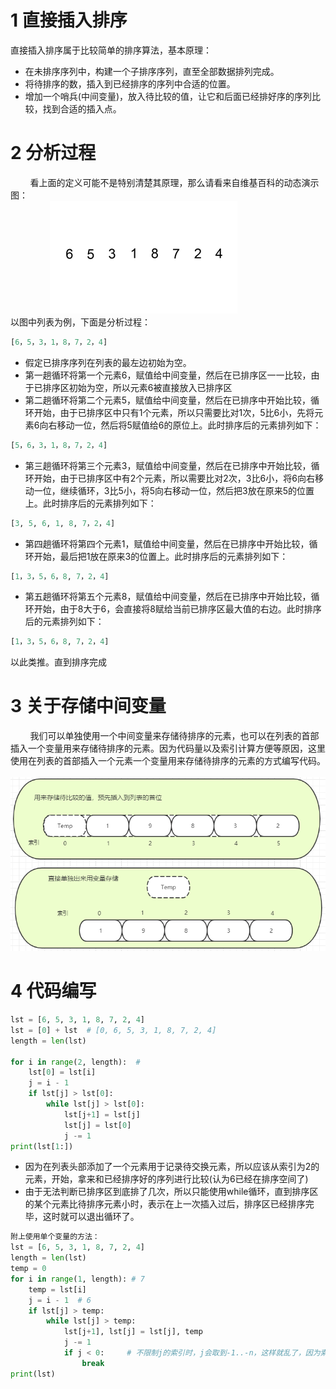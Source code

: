 # 1 直接插入排序
直接插入排序属于比较简单的排序算法，基本原理：
- 在未排序序列中，构建一个子排序序列，直至全部数据排列完成。
- 将待排序的数，插入到已经排序的序列中合适的位置。
- 增加一个哨兵(中间变量)，放入待比较的值，让它和后面已经排好序的序列比较，找到合适的插入点。

# 2 分析过程
&nbsp;&nbsp;&nbsp;&nbsp;&nbsp;&nbsp;&nbsp;&nbsp;看上面的定义可能不是特别清楚其原理，那么请看来自维基百科的动态演示图：  
&nbsp;&nbsp;&nbsp;&nbsp;&nbsp;&nbsp;&nbsp;&nbsp;&nbsp;&nbsp;&nbsp;&nbsp;&nbsp;&nbsp;&nbsp;&nbsp;![cr](photo/cr.gif)  
以图中列表为例，下面是分析过程：
```python
[6，5，3，1，8，7，2，4]
```
- 假定已排序序列在列表的最左边初始为空。
- 第一趟循环将第一个元素6，赋值给中间变量，然后在已排序区一一比较，由于已排序区初始为空，所以元素6被直接放入已排序区
- 第二趟循环将第二个元素5，赋值给中间变量，然后在已排序中开始比较，循环开始，由于已排序区中只有1个元素，所以只需要比对1次，5比6小，先将元素6向右移动一位，然后将5赋值给6的原位上。此时排序后的元素排列如下：
```python
[5，6，3，1，8，7，2，4]
```
- 第三趟循环将第三个元素3，赋值给中间变量，然后在已排序中开始比较，循环开始，由于已排序区中有2个元素，所以需要比对2次，3比6小，将6向右移动一位，继续循环，3比5小，将5向右移动一位，然后把3放在原来5的位置上。此时排序后的元素排列如下：
```python
[3, 5, 6, 1, 8, 7，2，4]
```
- 第四趟循环将第四个元素1，赋值给中间变量，然后在已排序中开始比较，循环开始，最后把1放在原来3的位置上。此时排序后的元素排列如下：
```python
[1，3，5，6，8, 7，2，4]
```
- 第五趟循环将第五个元素8，赋值给中间变量，然后在已排序中开始比较，循环开始，由于8大于6，会直接将8赋给当前已排序区最大值的右边。此时排序后的元素排列如下：
```python
[1，3，5，6，8, 7，2，4]
```
以此类推。直到排序完成
# 3 关于存储中间变量
&nbsp;&nbsp;&nbsp;&nbsp;&nbsp;&nbsp;&nbsp;&nbsp;我们可以单独使用一个中间变量来存储待排序的元素，也可以在列表的首部插入一个变量用来存储待排序的元素。因为代码量以及索引计算方便等原因，这里使用在列表的首部插入一个元素一个变量用来存储待排序的元素的方式编写代码。  
&nbsp;&nbsp;&nbsp;&nbsp;&nbsp;&nbsp;&nbsp;&nbsp;&nbsp;&nbsp;&nbsp;&nbsp;&nbsp;&nbsp;&nbsp;&nbsp;![sort-1](photo/crsort.png)
# 4 代码编写
```python
lst = [6, 5, 3, 1, 8, 7, 2, 4]
lst = [0] + lst  # [0, 6, 5, 3, 1, 8, 7, 2, 4]
length = len(lst)

for i in range(2, length):  #
    lst[0] = lst[i]
    j = i - 1
    if lst[j] > lst[0]:
        while lst[j] > lst[0]:
            lst[j+1] = lst[j]
            lst[j] = lst[0]
            j -= 1
print(lst[1:])
```
- 因为在列表头部添加了一个元素用于记录待交换元素，所以应该从索引为2的元素，开始，拿来和已经排序好的序列进行比较(认为6已经在排序空间了)
- 由于无法判断已排序区到底排了几次，所以只能使用while循环，直到排序区的某个元素比待排序元素小时，表示在上一次插入过后，排序区已经排序完毕，这时就可以退出循环了。
```python
附上使用单个变量的方法：
lst = [6, 5, 3, 1, 8, 7, 2, 4]
length = len(lst)
temp = 0
for i in range(1, length): # 7
    temp = lst[i]
    j = i - 1  # 6
    if lst[j] > temp:
        while lst[j] > temp:
            lst[j+1], lst[j] = lst[j], temp
            j -= 1
            if j < 0:     # 不限制j的索引时，j会取到-1..-n，这样就乱了，因为索引为-1的元素，还没有被排序
                break
print(lst)
```
